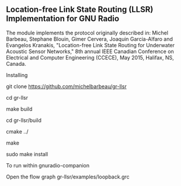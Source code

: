 Location-free Link State Routing (LLSR) Implementation for GNU Radio
--------------------------------------------------------------------

The module implements the protocol originally described in:
Michel Barbeau, Stephane Blouin, Gimer Cervera, Joaquin Garcia-Alfaro
and Evangelos Kranakis, "Location-free Link State Routing for Underwater
Acoustic Sensor Networks," 8th annual IEEE Canadian Conference on 
Electrical and Computer Engineering (CCECE), May 2015, Halifax, NS, 
Canada. 

Installing

git clone https://github.com/michelbarbeau/gr-llsr

cd gr-llsr

make build

cd gr-llsr/build 

cmake ../

make

sudo make install

To run within gnuradio-companion

Open the flow graph  gr-llsr/examples/loopback.grc
